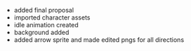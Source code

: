 - added final proposal
- imported character assets
- idle animation created
- background added
- added arrow sprite and made edited pngs for all directions
